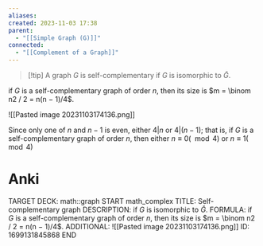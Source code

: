 ```yaml
---
aliases: 
created: 2023-11-03 17:38
parent:
  - "[[Simple Graph (G)]]"
connected:
  - "[[Complement of a Graph]]"
---
```


> [!tip] A graph $G$ is self-complementary
if $G$ is isomorphic to $\bar{G}$.

if $G$ is a self-complementary graph of order $n$, 
then its size is $m = \binom n2 / 2 = n(n − 1)/4$.

![[Pasted image 20231103174136.png]]

Since only one of $n$ and $n − 1$ is even, either $4 | n$ or $4 | (n − 1)$; 
that is, if $G$ is a self-complementary graph of order $n$, then either $n ≡ 0(\mod 4)$ or $n ≡ 1 (\mod 4)$


# Anki
TARGET DECK: math::graph
START
math_complex
TITLE: Self-complementary graph
DESCRIPTION: if $G$ is isomorphic to $\bar{G}$.
FORMULA: if $G$ is a self-complementary graph of order $n$, 
then its size is $m = \binom n2 / 2 = n(n − 1)/4$.
ADDITIONAL: ![[Pasted image 20231103174136.png]]
ID: 1699131845868
END








